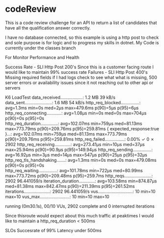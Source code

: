 # codeReview
This is a code review challenge for an API to return a list of candidates that have all the qualification answer  correctly.

I have no database connected, so this example is using a http post to check and sole purpose is for logic and to progress my skills in dotnet.
My Code is currently under the classes branch

For Monitor Performance and Health 

<Health>
Success Rate - SLI Http Post 200's Since this is a customer facing route I would like to maintain 99% success rate
Failures - SLI Http Post 400's Missing required fields if I had logs check to see what what is missing, 500 server errors or availability issues since it not reaching out to other api or servers

<Perfomance> K6 LoadTest
 data_received..................: 1.2 MB 39 kB/s
     data_sent......................: 1.6 MB 54 kB/s
     http_req_blocked...............: avg=1.3ms    min=0s       med=2µs     max=479.6ms  p(90)=5µs      p(95)=6µs     
     http_req_connecting............: avg=1.08µs   min=0s       med=0s      max=704µs    p(90)=0s       p(95)=0s      
     http_req_duration..............: avg=102.07ms min=759µs    med=81.13ms max=773.79ms p(90)=209.76ms p(95)=259.81ms
       { expected_response:true }...: avg=102.07ms min=759µs    med=81.13ms max=773.79ms p(90)=209.76ms p(95)=259.81ms
     http_req_failed................: 0.00%  ✓ 0         ✗ 2902
     http_req_receiving.............: avg=273.41µs min=10µs     med=37µs    max=25.94ms  p(90)=90.9µs   p(95)=149.94µs
     http_req_sending...............: avg=16.92µs  min=3µs      med=14µs    max=547µs    p(90)=25µs     p(95)=32µs    
     http_req_tls_handshaking.......: avg=1.3ms    min=0s       med=0s      max=479.08ms p(90)=0s       p(95)=0s      
     http_req_waiting...............: avg=101.78ms min=722µs    med=80.99ms max=773.72ms p(90)=209.48ms p(95)=259.7ms 
     http_reqs......................: 2902   96.441059/s
     iteration_duration.............: avg=103.58ms min=874.87µs med=81.38ms max=842.47ms p(90)=211.39ms p(95)=261.52ms
     iterations.....................: 2902   96.441059/s
     vus............................: 10     min=10      max=10
     vus_max........................: 10     min=10      max=10

running (0m30.1s), 00/10 VUs, 2902 complete and 0 interrupted iterations

Since thisroute would expect about this much traffic at peaktimes I would like to maintain a http_req_duration < 500ms  


SLOs
Succesrate of 99%
Latency under 500ms

